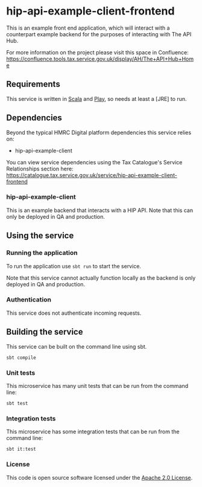 # hip-api-example-client-frontend

This is an example front end application, which will interact with a counterpart example backend for the 
purposes of interacting with The API Hub.

For more information on the project please visit this space in Confluence:
https://confluence.tools.tax.service.gov.uk/display/AH/The+API+Hub+Home

## Requirements

This service is written in [Scala](http://www.scala-lang.org/) and [Play](http://playframework.com/), so needs at least a [JRE] to run.

## Dependencies
Beyond the typical HMRC Digital platform dependencies this service relies on:
- hip-api-example-client

You can view service dependencies using the Tax Catalogue's Service Relationships
section here:
https://catalogue.tax.service.gov.uk/service/hip-api-example-client-frontend

### hip-api-example-client
This is an example backend that interacts with a HIP API. Note that this can
only be deployed in QA and production.

## Using the service

### Running the application

To run the application use `sbt run` to start the service.

Note that this service cannot actually function locally as the backend is only 
deployed in QA and production.

### Authentication
This service does not authenticate incoming requests.

## Building the service
This service can be built on the command line using sbt.
```
sbt compile
```

### Unit tests
This microservice has many unit tests that can be run from the command line:
```
sbt test
```

### Integration tests
This microservice has some integration tests that can be run from the command line:
```
sbt it:test
```

### License

This code is open source software licensed under the [Apache 2.0 License]("http://www.apache.org/licenses/LICENSE-2.0.html").
